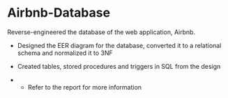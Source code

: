 # Airbnb-Database
Reverse-engineered the database of the web application, Airbnb.

* Designed the EER diagram for the database, converted it to a relational schema and normalized it to 3NF
* Created tables, stored procedures and triggers in SQL from the design

* * Refer to the report for more information
